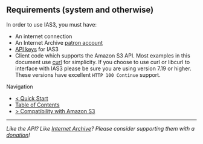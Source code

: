 ## Requirements (system and otherwise)

In order to use IAS3, you must have:

* An internet connection
* An Internet Archive [patron account](http://www.archive.org/account/login.createaccount.php)
* [API keys](http://www.archive.org/account/s3.php) for IAS3
* Client code which supports the Amazon S3 API. Most examples in this document use [curl](http://curl.haxx.se/) for simplicity. If you choose to use curl or libcurl to interface with IAS3 please be sure you are using version 7.19 or higher. These versions have excellent `HTTP 100 Continue` support.

Navigation

* [< Quick Start](https://github.com/vmbrasseur/IAS3API/blob/master/quickstart.md)
* [Table of Contents](https://github.com/vmbrasseur/IAS3API)
* [> Compatibility with Amazon S3](https://github.com/vmbrasseur/IAS3API/blob/master/compatibility.md)

-----

_Like the API? Like [Internet Archive](http://archive.org)? Please consider supporting them with a [donation](http://archive.org/donate/)!_

